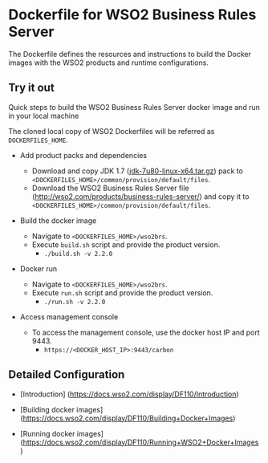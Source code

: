 # Dockerfile for WSO2 Business Rules Server #
The Dockerfile defines the resources and instructions to build the Docker images with the WSO2 products and runtime configurations.

## Try it out
Quick steps to build the WSO2 Business Rules Server docker image and run in your local machine

The cloned local copy of WSO2 Dockerfiles will be referred as `DOCKERFILES_HOME`.

* Add product packs and dependencies
    - Download and copy JDK 1.7 ([jdk-7u80-linux-x64.tar.gz](http://www.oracle.com/technetwork/java/javase/downloads/jdk7-downloads-1880260.html)) pack to `<DOCKERFILES_HOME>/common/provision/default/files`.
    - Download the WSO2 Business Rules Server file (http://wso2.com/products/business-rules-server/) and copy it to `<DOCKERFILES_HOME>/common/provision/default/files`.

* Build the docker image
    - Navigate to `<DOCKERFILES_HOME>/wso2brs`.
    - Execute `build.sh` script and provide the product version.
        + `./build.sh -v 2.2.0`

* Docker run
    - Navigate to `<DOCKERFILES_HOME>/wso2brs`.
    - Execute `run.sh` script and provide the product version.
        + `./run.sh -v 2.2.0`

* Access management console
    -  To access the management console, use the docker host IP and port 9443.
        + `https://<DOCKER_HOST_IP>:9443/carbon`

## Detailed Configuration

* [Introduction] (https://docs.wso2.com/display/DF110/Introduction)

* [Building docker images] (https://docs.wso2.com/display/DF110/Building+Docker+Images)

* [Running docker images] (https://docs.wso2.com/display/DF110/Running+WSO2+Docker+Images)
